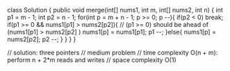 class Solution {
    public void merge(int[] nums1, int m, int[] nums2, int n) {
        int p1 = m - 1;
        int p2 = n - 1;
        for(int p = m + n - 1; p >= 0; p --){
            if(p2 < 0) break;
            if(p1 >= 0 && nums1[p1] > nums2[p2]){        // (p1 >= 0) should be ahead of (nums1[p1] > nums2[p2] )
                nums1[p] = nums1[p1];
                p1 --;
            }else{
                nums1[p] = nums2[p2];
                p2 --;
            }
        }
    }
}

// solution: three pointers
// medium problem
// time complexity O(n + m): perform n + 2*m reads and writes
// space complexity O(1)